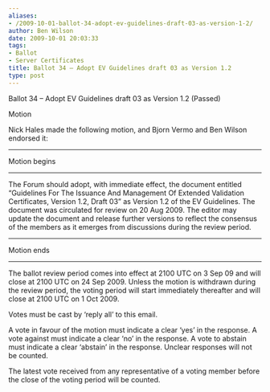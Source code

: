 ```yaml
---
aliases:
- /2009-10-01-ballot-34-adopt-ev-guidelines-draft-03-as-version-1-2/
author: Ben Wilson
date: 2009-10-01 20:03:33
tags:
- Ballot
- Server Certificates
title: Ballot 34 – Adopt EV Guidelines draft 03 as Version 1.2
type: post
---
```


Ballot 34 – Adopt EV Guidelines draft 03 as Version 1.2 (Passed)

Motion

Nick Hales made the following motion, and Bjorn Vermo and Ben Wilson endorsed it:

______________________________________________________________________

Motion begins

______________________________________________________________________

The Forum should adopt, with immediate effect, the document entitled “Guidelines For The Issuance And Management Of Extended Validation Certificates, Version 1.2, Draft 03” as Version 1.2 of the EV Guidelines. The document was circulated for review on 20 Aug 2009. The editor may update the document and release further versions to reflect the consensus of the members as it emerges from discussions during the review period.

______________________________________________________________________

Motion ends

______________________________________________________________________

The ballot review period comes into effect at 2100 UTC on 3 Sep 09 and will close at 2100 UTC on 24 Sep 2009. Unless the motion is withdrawn during the review period, the voting period will start immediately thereafter and will close at 2100 UTC on 1 Oct 2009.

Votes must be cast by ‘reply all’ to this email.

A vote in favour of the motion must indicate a clear ‘yes’ in the response. A vote against must indicate a clear ‘no’ in the response. A vote to abstain must indicate a clear ‘abstain’ in the response. Unclear responses will not be counted.

The latest vote received from any representative of a voting member before the close of the voting period will be counted.